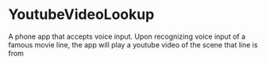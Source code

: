 YoutubeVideoLookup
==================

A phone app that accepts voice input. Upon recognizing voice input of a famous movie line, the app will play a youtube video of the scene that line is from
